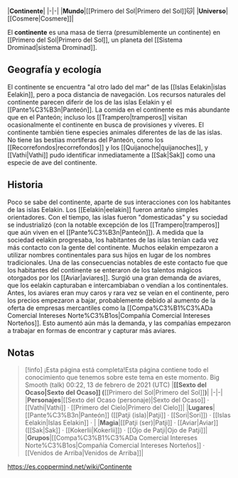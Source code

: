 

|**Continente**|
|-|-|
|**Mundo**|[[Primero del Sol\|Primero del Sol]]🐱︎|
|**Universo**|[[Cosmere\|Cosmere]]|

El **continente** es una masa de tierra (presumiblemente un continente) en [[Primero del Sol\|Primero del Sol]], un planeta del [[Sistema Drominad\|sistema Drominad]].

## Geografía y ecología
El continente se encuentra "al otro lado del mar" de las [[Islas Eelakin\|islas Eelakin]], pero a poca distancia de navegación.
Los recursos naturales del continente parecen diferir de los de las islas Eelakin y el [[Pante%C3%B3n\|Panteón]]. La comida en el continente es más abundante que en el Panteón; incluso los [[Trampero\|tramperos]] visitan ocasionalmente el continente en busca de provisiones y víveres. El continente también tiene especies animales diferentes de las de las islas. No tiene las bestias mortíferas del Panteón, como los [[Recorrefondos\|recorrefondos]] y los [[Quijanoche\|quijanoches]], y [[Vathi\|Vathi]] pudo identificar inmediatamente a [[Sak\|Sak]] como una especie de ave del continente.

## Historia
Poco se sabe del continente, aparte de sus interacciones con los habitantes de las islas Eelakin. Los [[Eelakin\|eelakin]] fueron antaño simples orientadores. Con el tiempo, las islas fueron "domesticadas" y su sociedad se industrializó (con la notable excepción de los [[Trampero\|tramperos]] que aún viven en el [[Pante%C3%B3n\|Panteón]]). A medida que la sociedad eelakin progresaba, los habitantes de las islas tenían cada vez más contacto con la gente del continente. Muchos eelakin empezaron a utilizar nombres continentales para sus hijos en lugar de los nombres tradicionales.
Una de las consecuencias notables de este contacto fue que los habitantes del continente se enteraron de los talentos mágicos otorgados por los [[Aviar\|aviares]]. Surgió una gran demanda de aviares, que los eelakin capturaban e intercambiaban o vendían a los continentales. Antes, los aviares eran muy caros y rara vez se veían en el continente, pero los precios empezaron a bajar, probablemente debido al aumento de la oferta de empresas mercantiles como la [[Compa%C3%B1%C3%ADa Comercial Intereses Norte%C3%B1os\|Compañía Comercial Intereses Norteños]]. Esto aumentó aún más la demanda, y las compañías empezaron a trabajar en formas de encontrar y capturar más aviares.

## Notas

> [!info] ¡Esta página está completa!Esta página contiene todo el conocimiento que tenemos sobre este tema en este momento.
Big Smooth (talk) 00:22, 13 de febrero de 2021 (UTC)
|**[[Sexto del Ocaso\|Sexto del Ocaso]] (**[[Primero del Sol\|Primero del Sol]]**)**|
|-|-|
|**Personajes**|[[Sexto del Ocaso (personaje)\|Sexto del Ocaso]] · [[Vathi\|Vathi]] · [[Primero del Cielo\|Primero del Cielo]]|
|**Lugares**|[[Pante%C3%B3n\|Panteón]] ([[Patji (isla)\|Patji]] · [[Sori\|Sori]]) · [[Islas Eelakin\|Islas Eelakin]] · |
|**Magia**|[[Patji (ser)\|Patji]] · [[Aviar\|Aviar]] ([[Sak\|Sak]] · [[Kokerlii\|Kokerlii]]) · [[Ojo de Patji\|Ojo de Patji]]|
|**Grupos**|[[Compa%C3%B1%C3%ADa Comercial Intereses Norte%C3%B1os\|Compañía Comercial Intereses Norteños]] · [[Venidos de Arriba\|Venidos de Arriba]]|



https://es.coppermind.net/wiki/Continente